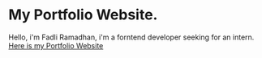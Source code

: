 # My Portfolio Website.
Hello, i'm Fadli Ramadhan, i'm a forntend developer seeking for an intern.
[Here is my Portfolio Website]([https://link-url-here.org](https://portfolio-websites-eight.vercel.app/)https://portfolio-websites-eight.vercel.app/)
